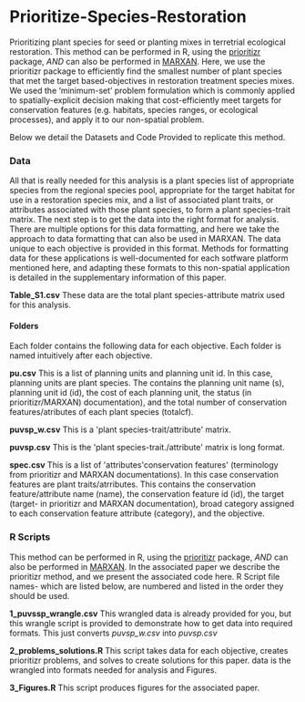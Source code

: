
# Prioritize-Species-Restoration

Prioritizing plant species for seed or planting mixes in terretrial ecological restoration. This method can be performed in R, using the [prioritizr](https://prioritizr.net/) package, *AND* can also be performed in [MARXAN](https://marxansolutions.org/). Here, we use the prioritizr package to efficiently find the smallest number of plant species that met the target based-objectives in restoration treatment species mixes.  We used the ‘minimum-set’ problem formulation which is commonly applied to spatially-explicit decision making that cost-efficiently meet targets for conservation features (e.g. habitats, species ranges, or ecological processes), and apply it to our non-spatial problem.

Below we detail the Datasets and Code Provided to replicate this method.

### Data
All that is really needed for this analysis is a plant species list of appropriate species from the regional species pool, appropriate for the target habitat for use in a restoration species mix, and a list of associated plant traits, or attributes associated with those plant species, to form a plant species-trait matrix. The next step is to get the data into the right format for analysis. There are multiple options for this data formatting, and here we take the approach to data formatting that can also be used in MARXAN. The data unique to  each objective is provided in this format. Methods for formatting data for these  applications is well-documented for each sotfware platform mentioned here, and adapting these formats to this non-spatial application is detailed in the supplementary information of this paper. 

**Table_S1.csv** These data are the total plant species-attribute matrix used for this analysis.

#### Folders
Each folder contains the following data for each objective. Each folder is named intuitively after each objective.

**pu.csv**  This is a list of planning units and planning unit id. In this case, planning units are plant species. The contains the planning unit name (s), planning unit id (id), the cost of each planning unit, the status (in prioritizr/MARXAN) documentation), and the total number of conservation features/atributes of each plant species (totalcf).

**puvsp_w.csv** This is  a 'plant species-trait/attribute' matrix.

**puvsp.csv** This is the 'plant species-trait./attribute' matrix is long format.

**spec.csv** This is a list of 'attributes'conservation features' (terminology from prioritizr and MARXAN documentations). In this case conservation features are plant traits/atrributes. This contains the conservation feature/attribute name (name), the conservation feature id (id), the target (target- in prioritizr and MARXAN documentation), broad category assigned to each conservation feature attribute (category), and the objective.



### R Scripts
This method can be performed in R, using the [prioritizr](https://prioritizr.net/) package, *AND* can also be performed in [MARXAN](https://marxansolutions.org/). In the associated paper we describe the prioritizr method, and we present the associated code here. R Script file names- which are listed below, are numbered and listed in the order they should be used.

**1_puvssp_wrangle.csv** This wrangled data is already provided for you, but this wrangle script is provided to demonstrate how to get data into required formats. This just converts *puvsp_w.csv* into *puvsp.csv* 

**2_problems_solutions.R** This script takes data for each objective, creates prioritizr problems, and solves to create solutions for this paper. data is the wrangled into formats needed for analysis and Figures.

**3_Figures.R** This script produces figures for the associated paper.

